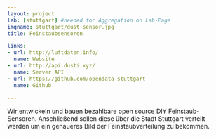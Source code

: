 ```yaml
---
layout: project
lab: [stuttgart] #needed for Aggregation on Lab-Page
imgname: stuttgart/dust-sensor.jpg
title: Feinstaubsensoren

links:
- url: http://luftdaten.info/
  name: Website
- url: http://api.dusti.xyz/
  name: Server API
- url: https://github.com/opendata-stuttgart
  name: Github

---
```


Wir entwickeln und bauen bezahlbare open source DIY Feinstaub-Sensoren.  Anschließend sollen diese über die Stadt Stuttgart verteilt werden um ein genaueres Bild der Feinstaubverteilung zu bekommen.
